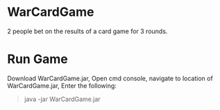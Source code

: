 # WarCardGame
2 people bet on the results of a card game for 3 rounds.

# Run Game
Download WarCardGame.jar,
Open cmd console, 
navigate to location of WarCardGame.jar,
Enter the following:
> java -jar WarCardGame.jar
